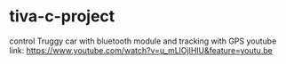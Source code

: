 # tiva-c-project
control Truggy car with bluetooth module and tracking with GPS
youtube link: https://www.youtube.com/watch?v=u_mLlOjIHlU&feature=youtu.be
